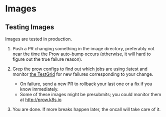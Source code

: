 # Images

## Testing Images

Images are tested in production.

1. Push a PR changing something in the image directory, preferably not near the time the Prow auto-bump occurs (otherwise, it will hard to figure out the true failure reason).

1. Grep the [prow configs](../config/jobs) to find out which jobs are using <image-name>:latest and monitor [the TestGrid](http://testgrid.k8s.io) for new failures corresponding to your change.

    * On failure, send a new PR to rollback your last one or a fix if you know immediately.
    * Some of these images might be presubmits; you could monitor them at http://prow.k8s.io

1. You are done. If more breaks happen later, the oncall will take care of it.
